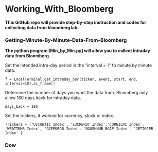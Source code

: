 # Working_With_Bloomberg
**This GitHub repo will provide step-by-step instruction and codes for collecting data from bloomberg lab.** 



### Getting-Minute-By-Minute-Data-From-Bloomberg
**The python program [Min_by_Min.py] will allow you to collect Intraday data from Bloomberg**


Set the intended intra-day period in the "interval = 1" fo minute by minute data. 

	f = LocalTerminal.get_intraday_bar(ticker, event, start, end, interval=10).as_frame()


Determine the number of days you want the data from. Bloomberg only allow 180 days back for intraday data. 
		
	days_back = 180

Set the trickers, it worked for currency, stock or index. 

	Trickers = ['USCRWTIC Index', 'EUCRBRDT Index','CORNILNC Index', 'WEATTKHR Index', 'GCFPURGB Index', 'NGUSHHUB BGAP Index', 'JETIGCPR Index' ]



### Dow
